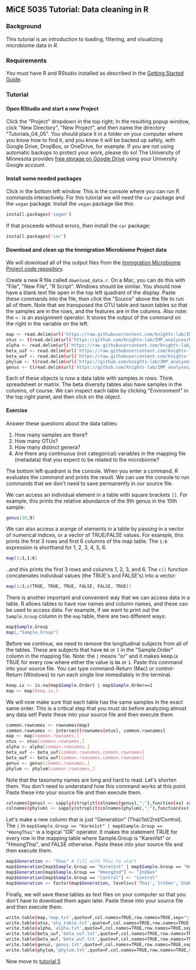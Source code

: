 ## MiCE 5035 Tutorial: Data cleaning in R

### Background
This tutorial is an introduction to loading, filtering, and visualizing microbiome data in _R_.

### Requirements
You must have R and RStudio installed as described in the [Getting Started Guide](../../README.md).

### Tutorial

#### Open RStudio and start a new Project
Click the "Project" dropdown in the top right; In the resulting popup window, click "New Directory", "New Project", and then name the directory "Tutorials_04_05". You should place it in a folder on your computer where you know how to find it, and you know it will be backed up safely, with Google Drive, DropBox, or OneDrive, for example. If you are not using automatic backups to protect your work, please do so! The University of Minnesota provides [free storage on Google Drive](https://it.umn.edu/services-technologies/google-drive-desktop) using your University Google account.

#### Install some needed packages
Click in the bottom left window. This is the console where you can run R commands interactively. For this tutorial we will need the `car` package and the `vegan` package. Install the `vegan` package like this:
```bash
install.packages('vegan')
```
If that proceeds without errors, then install the `car` package:
```bash
install.packages('car')
```

#### Download and clean up the Immigration Microbiome Project data
We will download all of the output files from the [Immigration Microbiome Project code repository](https://github.com/knights-lab/IMP_analyses).

Create a new R file called `download_data.r`. On a Mac, you can do this with "File", "New File", "R Script". Windows should be similar. You should now have a blank text file open in the top left quadrant of the display. Paste these commands into the file, then click the "Source" above the file to run all of them. Note that we transposed the OTU table and taxon tables so that the samples are in the rows, and the features are in the columns. Also note: the `<-` is an assignment operator. It stores the output of the command on the right in the variable on the left.
```bash
map <- read.delim(url('https://raw.githubusercontent.com/knights-lab/IMP_analyses/master/data/map.txt?raw=true'),row=1)
otus <- t(read.delim(url('https://github.com/knights-lab/IMP_analyses/blob/master/data/denovo/final_otu.txt?raw=true'),row=1))
alpha <- read.delim(url('https://raw.githubusercontent.com/knights-lab/IMP_analyses/master/data/denovo/alpha.txt?raw=true'),row=1)
beta_uuf <- read.delim(url('https://raw.githubusercontent.com/knights-lab/IMP_analyses/master/data/denovo/unweighted_unifrac_dm.txt?raw=true'),row=1)
beta_wuf <- read.delim(url('https://raw.githubusercontent.com/knights-lab/IMP_analyses/master/data/denovo/weighted_unifrac_dm.txt?raw=true'),row=1)
phylum <- t(read.delim(url('https://github.com/knights-lab/IMP_analyses/blob/master/data/denovo/taxatable_L2.txt?raw=true'),row=1))
genus <- t(read.delim(url('https://github.com/knights-lab/IMP_analyses/blob/master/data/denovo/taxatable_L6.txt?raw=true'),row=1))
```

Each of these objects is now a data table with samples in rows. Think spreadsheet or matrix. The beta diversity tables also have samples in the columns, of course. We can inspect each table by clicking "Environment" in the top right panel, and then click on the object.

#### Exercise
Answer these questions about the data tables:
1. How many samples are there?
2. How many OTUs?
3. How many distinct genera?
4. Are there any _continuous_ (not categorical) variables in the mapping file (metadata) that you expect to be related to the microbiome?

The bottom left quadrant is the console. When you enter a command, _R_ evaluates the command and prints the result. We can use the console to run commands that we don't need to save permanently in our source file.

We can access an individual element in a table with square brackets `[]`. For example, this prints the relative abundance of the 9th genus in the 10th sample:
```bash
genus[10,9]
```

We can also access a arange of elements in a table by passing in a vector of numerical indices, or a vector of TRUE/FALSE values. For example, this prints the first 3 rows and first 6 columns of the map table. The `1:6` expression is shorthand for 1, 2, 3, 4, 5, 6. 
```bash
map[1:3,1:6]
```

..and this prints the first 3 rows and columns 1, 2, 3, and 6. The `c()` function concatenates individual values (the TRUE's and FALSE's) into a vector:
```bash
map[1:3,c(TRUE, TRUE, TRUE, FALSE, FALSE, TRUE)]
```

There is another important and convenient way that we can access data in a table. R allows tables to have row names and column names, and these can be used to access data. For example, if we want to print out the `Sample.Group` column in the `map` table, there are two different ways:
```bash
map$Sample.Group
map[,"Sample.Group"]
```

Before we continue, we need to remove the longitudinal subjects from all of the tables. These are subjects that have `NA` or `1` in the "Sample.Order" column in the mapping file. Note: the `|` means "or" and it makes keep.ix TRUE for every row where either the value is `NA` or `1`. Paste this command into your source file. You can type command-Return (Mac) or control-Return (Windows) to run each single line immediately in the terminal. 
```bash
keep.ix <- is.na(map$Sample.Order) | map$Sample.Order==1
map <- map[keep.ix,]
```

We will now make sure that each table has the same samples in the exact same order. This is a critical step that you must do before analyzing almost any data set! Paste these into your source file and then execute them. 
```bash
common.rownames <- rownames(map)
common.rownames <- intersect(rownames(otus), common.rownames)
map <- map[common.rownames,]
otus <- otus[common.rownames,]
alpha <- alpha[common.rownames,]
beta_uuf <- beta_uuf[common.rownames,common.rownames]
beta_wuf <- beta_wuf[common.rownames,common.rownames]
genus <- genus[common.rownames,]
phylum <- phylum[common.rownames,]
```

Note that the taxonomy names are long and hard to read. Let's shorten them. You don't need to understand how this command works at this point. Paste these into your source file and then execute them. 
```bash
colnames(genus) <- sapply(strsplit(colnames(genus),";"),function(xx) xx[length(xx)])
colnames(phylum) <- sapply(strsplit(colnames(phylum),";"),function(xx) xx[length(xx)])
```

Let's make a new column that is just "Generation" (Thai/1st/2nd/Control). The `|` in `map$Sample.Group == "Karen1st" | map$Sample.Group == "HmongThai"` is a logical "OR" operator. It makes the statement TRUE for every row in the mapping table where Sample.Group is "Karen1st" or "HmongThai", and FALSE otherwise. Paste these into your source file and then execute them. 
```bash
map$Generation <- "Thai" # fill with Thai to start
map$Generation[map$Sample.Group == "Karen1st" | map$Sample.Group == "HmongThai"] <- "1stGen"
map$Generation[map$Sample.Group == "Hmong2nd"] <- "2ndGen"
map$Generation[map$Sample.Group == "Control"] <- "Control"
map$Generation <- factor(map$Generation, levels=c('Thai','1stGen','2ndGen','Control'))
```

Finally, we will save these tables as text files on your computer so that you don't have to download them again later. Paste these into your source file and then execute them. 
```bash
write.table(map,'map.txt',quote=F,col.names=TRUE,row.names=TRUE,sep="\t")
write.table(otus,'otu_table.txt',quote=F,col.names=TRUE,row.names=TRUE,sep="\t")
write.table(alpha,'alpha.txt',quote=F,col.names=TRUE,row.names=TRUE,sep="\t")
write.table(beta_uuf,'beta_uuf.txt',quote=F,col.names=TRUE,row.names=TRUE,sep="\t")
write.table(beta_wuf,'beta_wuf.txt',quote=F,col.names=TRUE,row.names=TRUE,sep="\t")
write.table(genus,'genus.txt',quote=F,col.names=TRUE,row.names=TRUE,sep="\t")
write.table(phylum,'phylum.txt',quote=F,col.names=TRUE,row.names=TRUE,sep="\t")
```

Now move to [tutorial 5](../05_visualization_in_R)
